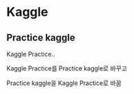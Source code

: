 # Kaggle

## Practice kaggle
Kaggle Practice..



Kaggle Practice를 Practice kaggle로 바꾸고

Practice kaggle을 Kaggle Practice로 바꿈
